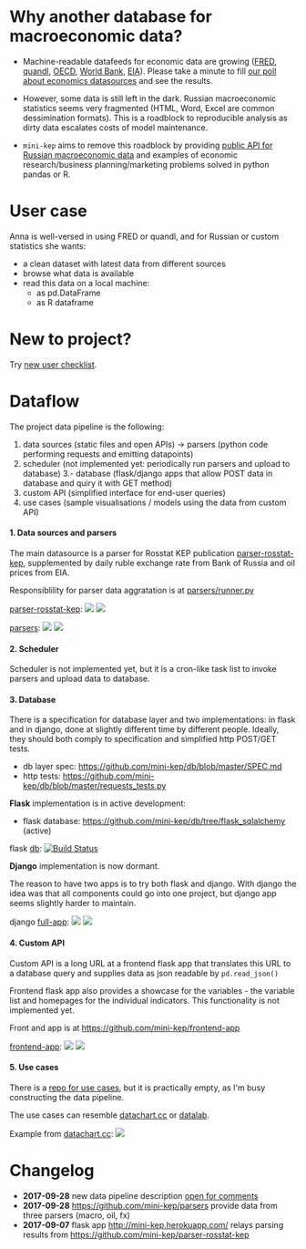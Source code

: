 Why another database for macroeconomic data?
============================================

- Machine-readable datafeeds for economic data are growing ([FRED](https://research.stlouisfed.org/docs/api/fred/), 
  [quandl](https://blog.quandl.com/api-for-economic-data), 
  [OECD](https://data.oecd.org/api), 
  [World Bank](https://datahelpdesk.worldbank.org/knowledgebase/topics/125589), 
  [EIA](https://www.eia.gov/opendata/)). Please take a minute to fill [our poll about economics datasources](https://goo.gl/2wY43R) and see the results.  

- However, some data is still left in the dark. Russian macroeconomic statistics seems very fragmented (HTML, Word, Excel are common dessimination formats). This is a roadblock to reproducible analysis as dirty data escalates costs of model maintenance.      

- ```mini-kep``` aims to remove this roadblock by providing 
  [public API for Russian macroeconomic data](http://mini-kep.herokuapp.com/) 
  and examples of economic research/business planning/marketing  problems solved in python pandas or R.
  
 
User case
=========

Anna is well-versed in using FRED or quandl, and for Russian or custom statistics she wants:

- a clean dataset with latest data from different sources
- browse what data is available
- read this data on a local machine:
   - as pd.DataFrame 
   - as R dataframe  

New to project?
===============

Try [new user checklist](https://github.com/mini-kep/intro/wiki/New-user-checklist).

Dataflow
========

The project data pipeline is the following:
1. data sources (static files and open APIs) -> parsers (python code performing requests and emitting datapoints) 
2. scheduler (not implemented yet: periodically run parsers and upload to database)
3.- database (flask/django apps that allow POST data in database and quiry it with GET method)
4. custom API (simplified interface for end-user queries)
5. use cases (sample visualisations / models using the data from custom API)

#### 1. Data sources and parsers

The main datasource is a parser for Rosstat KEP publication [parser-rosstat-kep](https://github.com/mini-kep/parser-rosstat-kep), supplemented by daily ruble exchange rate from Bank of Russia and oil prices from EIA.

Responsiblility for parser data aggratation is at [parsers/runner.py](https://github.com/mini-kep/parsers/blob/master/parsers/runner.py)

[parser-rosstat-kep](https://github.com/mini-kep/parser-rosstat-kep):
[![](https://travis-ci.org/mini-kep/parser-rosstat-kep.svg?branch=master)](https://travis-ci.org/mini-kep/parser-rosstat-kep)  [![](https://codecov.io/gh/mini-kep/parser-rosstat-kep/branch/master/graphs/badge.svg)](https://codecov.io/gh/mini-kep/parser-rosstat-kep)

[parsers](https://github.com/mini-kep/parsers):
[![](https://travis-ci.org/mini-kep/parsers.svg?branch=master)](https://travis-ci.org/mini-kep/parsers)
[![](https://codecov.io/gh/mini-kep/parsers/branch/master/graphs/badge.svg)](https://codecov.io/gh/mini-kep/parsers) 


#### 2. Scheduler

Scheduler is not implemented yet, but it is a cron-like task list to invoke parsers and upload data to database. 

#### 3. Database

There is a specification for database layer and two implementations: in flask and in django, done at slightly different time by different people. Ideally, they should both comply to specification and simplified http POST/GET tests.

- db layer spec: <https://github.com/mini-kep/db/blob/master/SPEC.md>
- http tests: <https://github.com/mini-kep/db/blob/master/requests_tests.py>

**Flask** implementation is in active development: 

- flask database: <https://github.com/mini-kep/db/tree/flask_sqlalchemy> (active)

flask [db](https://github.com/mini-kep/full-app): 
[![Build Status](https://travis-ci.org/mini-kep/db.svg?branch=flask_sqlalchemy)](https://travis-ci.org/mini-kep/db)


**Django** implementation is now dormant.

The reason to have two apps is to try both flask and django. With django the idea was that all components could go into one project, but django app seems slightly harder to maintain.

django [full-app](https://github.com/mini-kep/full-app): 
[![](https://travis-ci.org/mini-kep/full-app.svg?branch=master)](https://travis-ci.org/mini-kep/full-app) 
[![](https://codecov.io/gh/mini-kep/full-app/branch/master/graphs/badge.svg)](https://codecov.io/gh/mini-kep/full-app) 


#### 4. Custom API 

Custom API is a long URL at a frontend flask app that translates this URL to a database query and supplies data as json readable
by ```pd.read_json()```

Frontend flask app also provides a showcase for the variables - the variable list and homepages for the individual indicators. This functionality is not implemented yet.

Front and app is at <https://github.com/mini-kep/frontend-app> 

[frontend-app](https://github.com/mini-kep/frontend-app):
[![](https://travis-ci.org/mini-kep/frontend-app.svg?branch=master)](https://travis-ci.org/mini-kep/frontend-app)  [![](https://codecov.io/gh/mini-kep/frontend-app/branch/master/graphs/badge.svg)](https://codecov.io/gh/mini-kep/frontend-app)

#### 5. Use cases

There is a [repo for use cases](https://github.com/mini-kep/user-charts), but it is practically empty, as I'm busy constructing the data pipeline.

The use cases can resemble [datachart.cc](http://datachart.cc/)  or [datalab](https://github.com/epogrebnyak/data-lab).

Example from [datachart.cc](http://datachart.cc/):
![](http://datachart.cc/images/rub_oil.png)


# Changelog
- **2017-09-28** new data pipeline description [open for comments](https://github.com/mini-kep/intro/issues/14) 
- **2017-09-28** <https://github.com/mini-kep/parsers> provide data from three parsers (macro, oil, fx)
- **2017-09-07** flask app <http://mini-kep.herokuapp.com/> relays parsing results from 
                 <https://github.com/mini-kep/parser-rosstat-kep>                  
